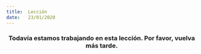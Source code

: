 ```yaml
---
title:  Lección
date:   23/01/2020
---
```


### <center>Todavía estamos trabajando en esta lección. Por favor, vuelva más tarde.</center>